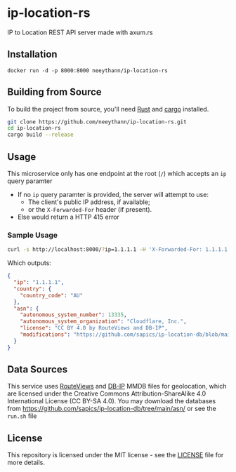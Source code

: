 # ip-location-rs

IP to Location REST API server made with axum.rs


## Installation

`docker run -d -p 8000:8000 neeythann/ip-location-rs`

## Building from Source

To build the project from source, you'll need [Rust](https://www.rust-lang.org/) and [cargo](https://doc.rust-lang.org/cargo/) installed.

```bash
git clone https://github.com/neeythann/ip-location-rs.git
cd ip-location-rs
cargo build --release
```

## Usage

This microservice only has one endpoint at the root (`/`) which accepts an `ip` query paramter
- If no `ip` query paramter is provided, the server will attempt to use:
  - The client's public IP address, if available;
  - or the `X-Forwarded-For` header (if present).
- Else would return a HTTP 415 error

### Sample Usage

```bash
curl -s http://localhost:8000/?ip=1.1.1.1 -H 'X-Forwarded-For: 1.1.1.1' | jq
```

Which outputs:
```json
{
  "ip": "1.1.1.1",
  "country": {
    "country_code": "AU"
  },
  "asn": {
    "autonomous_system_number": 13335,
    "autonomous_system_organization": "Cloudflare, Inc.",
    "license": "CC BY 4.0 by RouteViews and DB-IP",
    "modifications": "https://github.com/sapics/ip-location-db/blob/main/asn/MODIFICATIONS"
  }
}
```

## Data Sources

This service uses [RouteViews](https://www.routeviews.org/routeviews/) and [DB-IP](https://db-ip.com/) MMDB files for geolocation, which are licensed under the Creative Commons Attribution-ShareAlike 4.0 International License (CC BY-SA 4.0).
You may download the databases from https://github.com/sapics/ip-location-db/tree/main/asn/ or see the `run.sh` file

## License

This repository is licensed under the MIT license - see the [LICENSE](https://github.com/neeythann/ip-location-rs/blob/main/LICENSE) file for more details.
